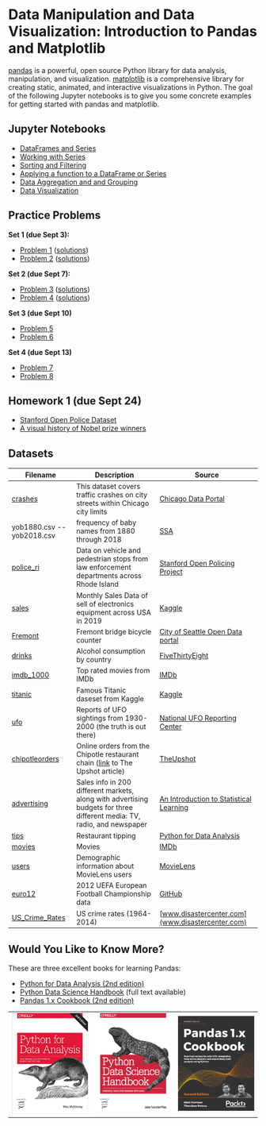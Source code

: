# Data Manipulation and Data Visualization: Introduction to Pandas and Matplotlib

[pandas](https://pandas.pydata.org/) is a powerful, open source Python library for data analysis, manipulation, and visualization. 
[matplotlib](https://matplotlib.org/) is a comprehensive library for creating static, animated, and interactive visualizations in Python.
The goal of the following Jupyter notebooks is to give you some concrete examples for getting started with pandas and matplotlib.

## Jupyter Notebooks

- [DataFrames and Series](https://nbviewer.jupyter.org/github/um-perez-alvaro/Data-Science-Practice/blob/master/Jupyter%20Notebooks/Pandas/notebooks/The%20pandas%20DataFrame.ipynb)
- [Working with Series](https://nbviewer.jupyter.org/github/um-perez-alvaro/Data-Science-Practice/blob/master/Jupyter%20Notebooks/Pandas/notebooks/Working%20with%20Series.ipynb)
- [Sorting and Filtering](https://nbviewer.jupyter.org/github/um-perez-alvaro/Data-Science-Practice/blob/master/Jupyter%20Notebooks/Pandas/notebooks/Filtering%20and%20Sorting.ipynb)
- [Applying a function to a DataFrame or Series](https://nbviewer.jupyter.org/github/um-perez-alvaro/Data-Science-Practice/blob/master/Jupyter%20Notebooks/Pandas/notebooks/Applying%20a%20function%20to%20a%20DataFrame%20or%20Series.ipynb)
- [Data Aggregation and and Grouping](https://nbviewer.jupyter.org/github/um-perez-alvaro/Data-Science-Practice/blob/master/Jupyter%20Notebooks/Pandas/notebooks/Data%20Aggregation%20and%20Grouping.ipynb)
- [Data Visualization]()


## Practice Problems

**Set 1 (due Sept 3):**
- [Problem 1](https://nbviewer.jupyter.org/github/um-perez-alvaro/Data-Science-Practice/blob/master/Jupyter%20Notebooks/Pandas/practice%20problems/Practice%20problem%20I.ipynb)  ([solutions](https://nbviewer.jupyter.org/github/um-perez-alvaro/Data-Science-Practice/blob/master/Jupyter%20Notebooks/Pandas/practice%20problems/Practice%20problem%20I%20-%20solutions.ipynb))
- [Problem 2](https://nbviewer.jupyter.org/github/um-perez-alvaro/Data-Science-Practice/blob/master/Jupyter%20Notebooks/Pandas/practice%20problems/Practice%20%20problem%20II.ipynb) ([solutions](https://nbviewer.jupyter.org/github/um-perez-alvaro/Data-Science-Practice/blob/master/Jupyter%20Notebooks/Pandas/practice%20problems/Practice%20problem%20II%20-%20solutions.ipynb))

**Set 2 (due Sept 7):**
- [Problem 3](https://nbviewer.jupyter.org/github/um-perez-alvaro/Data-Science-Practice/blob/master/Jupyter%20Notebooks/Pandas/practice%20problems/Practice%20problem%20III.ipynb) ([solutions](https://nbviewer.jupyter.org/github/um-perez-alvaro/Data-Science-Practice/blob/master/Jupyter%20Notebooks/Pandas/practice%20problems/Practice%20problem%20III%20-%20solutions.ipynb))
- [Problem 4](https://nbviewer.jupyter.org/github/um-perez-alvaro/Data-Science-Practice/blob/master/Jupyter%20Notebooks/Pandas/practice%20problems/Practice%20problem%20IV.ipynb) ([solutions](https://nbviewer.jupyter.org/github/um-perez-alvaro/Data-Science-Practice/blob/master/Jupyter%20Notebooks/Pandas/practice%20problems/Practice%20problem%20IV%20-%20solutions.ipynb))

**Set 3 (due Sept 10)**
- [Problem 5](https://nbviewer.jupyter.org/github/um-perez-alvaro/Data-Science-Practice/blob/master/Jupyter%20Notebooks/Pandas/practice%20problems/Practice%20problem%20V.ipynb)
- [Problem 6](https://nbviewer.jupyter.org/github/um-perez-alvaro/Data-Science-Practice/blob/master/Jupyter%20Notebooks/Pandas/practice%20problems/Practice%20problem%20VI.ipynb)

**Set 4 (due Sept 13)**
- [Problem 7](https://github.com/um-perez-alvaro/Data-Science-Practice/blob/master/Jupyter%20Notebooks/Pandas/practice%20problems/Practice%20problem%20VII.ipynb)
- [Problem 8](https://github.com/um-perez-alvaro/Data-Science-Practice/blob/master/Jupyter%20Notebooks/Pandas/practice%20problems/Practice%20problem%20VIII.ipynb)

## Homework 1 (due Sept 24)

- [Stanford Open Police Dataset](https://nbviewer.jupyter.org/github/um-perez-alvaro/Data-Science-Practice/blob/master/Jupyter%20Notebooks/Pandas/homework/Homework%201.ipynb)
- [A visual history of Nobel prize winners]()

## Datasets

Filename | Description |  Source
--- | --- |  --- 
[crashes](https://data.cityofchicago.org/Transportation/Traffic-Crashes-Crashes/85ca-t3if) | This dataset covers traffic crashes on city streets within Chicago city limits | [Chicago Data Portal](https://data.cityofchicago.org/) 
yob1880.csv -- yob2018.csv | frequency of baby names from 1880 through 2018 | [SSA](https://www.ssa.gov/oact/babynames/limits.html)
[police_ri](https://raw.githubusercontent.com/um-perez-alvaro/Data-Science-Practice/master/Data/police_ri.csv) | Data on vehicle and pedestrian stops from law enforcement departments across Rhode Island | [Stanford Open Policing Project](https://openpolicing.stanford.edu/data/)
[sales](https://raw.githubusercontent.com/um-perez-alvaro/Data-Science-Practice/master/Data/sales.csv) | Monthly Sales Data of sell of electronics equipment across USA in 2019 | [Kaggle](https://www.kaggle.com/subhendughosh/monthly-sales-data)
[Fremont](https://raw.githubusercontent.com/um-perez-alvaro/Data-Science-Practice/master/Data/Fremont.csv) | Fremont bridge bicycle counter | [City of Seattle Open Data portal](https://data.seattle.gov/)
[drinks](https://raw.githubusercontent.com/um-perez-alvaro/Data-Science-Practice/master/Data/drinks.csv) | Alcohol consumption by country | [FiveThirtyEight](https://github.com/fivethirtyeight/data/tree/master/alcohol-consumption) 
[imdb_1000](https://raw.githubusercontent.com/um-perez-alvaro/Data-Science-Practice/master/Data/imdb_1000.csv) | Top rated movies from IMDb  | [IMDb](http://www.imdb.com/search/title?groups=top_1000&sort=user_rating&view=simple) 
[titanic](https://raw.githubusercontent.com/um-perez-alvaro/Data-Science-Practice/master/Data/titanic.csv) | Famous Titanic daseset from Kaggle | [Kaggle](https://www.kaggle.com/c/titanic)
[ufo](https://raw.githubusercontent.com/um-perez-alvaro/Data-Science-Practice/master/Data/ufo.csv) | Reports of UFO sightings from 1930-2000 (the truth is out there)  | [National UFO Reporting Center](http://www.nuforc.org/webreports.html)
[chipotleorders](https://raw.githubusercontent.com/um-perez-alvaro/Data-Science-Practice/master/Data/chipotleorders.csv) | Online orders from the Chipotle restaurant chain ([link](https://www.nytimes.com/interactive/2015/02/17/upshot/what-do-people-actually-order-at-chipotle.html) to The Upshot article)| [TheUpshot](https://github.com/TheUpshot/chipotle)
[advertising](https://raw.githubusercontent.com/um-perez-alvaro/Data-Science-Practice/master/Data/Advertising.csv) | Sales info in 200 different markets, along with advertising budgets for three different media: TV, radio, and newspaper | [An Introduction to Statistical Learning](http://faculty.marshall.usc.edu/gareth-james/ISL/index.html)
[tips](https://raw.githubusercontent.com/um-perez-alvaro/Data-Science-Practice/master/Data/tips.csv) | Restaurant tipping | [Python for Data Analysis](https://learning.oreilly.com/library/view/python-for-data/9781449323592/)
[movies](https://raw.githubusercontent.com/um-perez-alvaro/Data-Science-Practice/master/Data/movies.csv) | Movies | [IMDb](http://www.imdb.com/search/title?groups=top_1000&sort=user_rating&view=simple)
[users](https://raw.githubusercontent.com/um-perez-alvaro/Data-Science-Practice/master/Data/users.csv) | Demographic information about MovieLens users | [MovieLens](https://movielens.org/)
[euro12](https://raw.githubusercontent.com/um-perez-alvaro/Data-Science-Practice/master/Data/euro12.csv) | 2012 UEFA European Football Championship data | [GitHub](https://github.com/guipsamora/pandas_exercises)
[US_Crime_Rates](https://raw.githubusercontent.com/um-perez-alvaro/Data-Science-Practice/master/Data/US_Crime_Rates.csv) | US crime rates (1964-2014) | [www.disastercenter.com](www.disastercenter.com)


## Would You Like to Know More?

These are three excellent books for learning Pandas:

- [Python for Data Analysis (2nd edition)](https://www.oreilly.com/library/view/python-for-data/9781491957653/)
- [Python Data Science Handbook](https://jakevdp.github.io/PythonDataScienceHandbook/) (full text available)
- [Pandas 1.x Cookbook (2nd edition)](https://www.packtpub.com/product/pandas-1-x-cookbook-second-edition/9781839213106)

<table><tr>
<td> <img src="images/book1.jpg" alt="Drawing" style="width: 500px;"/> </td>
<td> <img src="images/book2.png" alt="Drawing" style="width: 500px;"/> </td>
<td> <img src="images/book3.png" alt="Drawing" style="width: 500px;"/> </td>
</tr></table>
